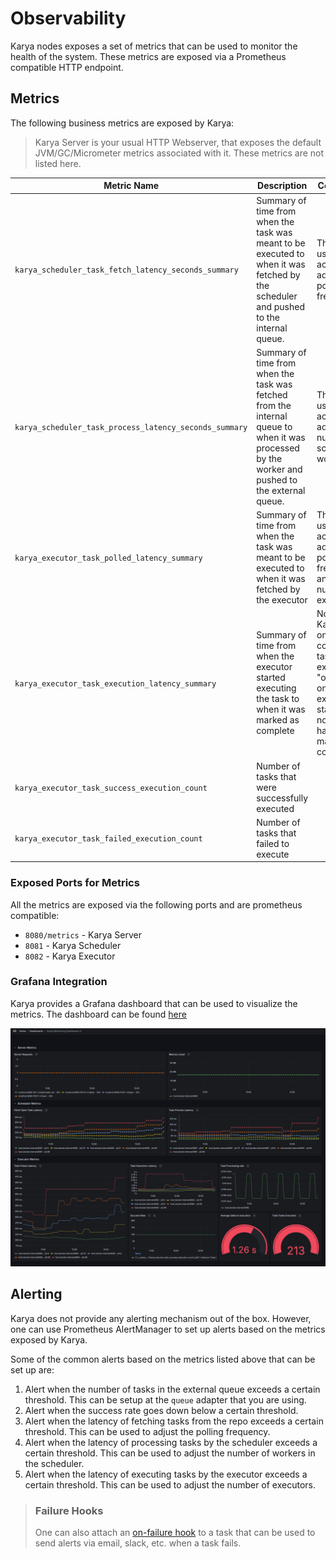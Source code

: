 # Observability

Karya nodes exposes a set of metrics that can be used to monitor the health of the system. These metrics are exposed via a Prometheus compatible HTTP endpoint.

## Metrics

The following business metrics are exposed by Karya:

> Karya Server is your usual HTTP Webserver, that exposes the default JVM/GC/Micrometer metrics associated with it. These metrics are not listed here.

| Metric Name | Description | Comments |
|-------------| ------------| ---------|
| `karya_scheduler_task_fetch_latency_seconds_summary` | Summary of time from when the task was meant to be executed to when it was fetched by the scheduler and pushed to the internal queue. | This is useful to accordingly adjust the polling frequency. |
| `karya_scheduler_task_process_latency_seconds_summary` | Summary of time from when the task was fetched from the internal queue to when it was processed by the worker and pushed to the external queue. | This is useful to accordingly adjust the number of scheduler workers. |
| `karya_executor_task_polled_latency_summary` | Summary of time from when the task was meant to be executed to when it was fetched by the executor | This is useful to accordingly adjust the polling frequency and set the number of executors. |
| `karya_executor_task_execution_latency_summary` | Summary of time from when the executor started executing the task to when it was marked as complete | Note that Karya will only consider a task to be executed "on-time" once the execution starts. And not when it has been marked as completed. |
| `karya_executor_task_success_execution_count` | Number of tasks that were successfully executed | |
| `karya_executor_task_failed_execution_count` | Number of tasks that failed to execute | |

### Exposed Ports for Metrics

All the metrics are exposed via the following ports and are prometheus compatible:

- `8080/metrics` - Karya Server
- `8081` - Karya Scheduler
- `8082` - Karya Executor

### Grafana Integration

Karya provides a Grafana dashboard that can be used to visualize the metrics. The dashboard can be found [here](../local-setup/observability/Karya_Monitoring_Dashboard_v1.json)

![Grafana Dashboard Screenshot](../media/screenshots/monitoring_dashboard_v1_screenshot.png)

## Alerting

Karya does not provide any alerting mechanism out of the box. However, one can use Prometheus AlertManager to set up alerts based on the metrics exposed by Karya.

Some of the common alerts based on the metrics listed above that can be set up are:

1. Alert when the number of tasks in the external queue exceeds a certain threshold. This can be setup at the `queue` adapter that you are using.
2. Alert when the success rate goes down below a certain threshold.
3. Alert when the latency of fetching tasks from the repo exceeds a certain threshold. This can be used to adjust the polling frequency.
4. Alert when the latency of processing tasks by the scheduler exceeds a certain threshold. This can be used to adjust the number of workers in the scheduler.
5. Alert when the latency of executing tasks by the executor exceeds a certain threshold. This can be used to adjust the number of executors.

> ### Failure Hooks
> 
> One can also attach an [on-failure hook](./HOOKS.md) to a task that can be used to send alerts via email, slack, etc. when a task fails.
